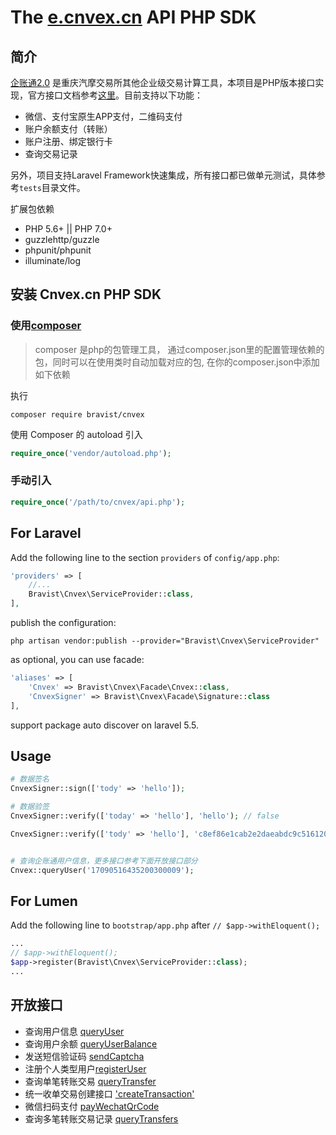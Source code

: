 # The [e.cnvex.cn](http://bxapi.cnvex.cn/apiService/intoSchemeService.html) API PHP SDK


## 简介
[企账通2.0](http://www.cnvex.cn/ProductQzt.html) 是重庆汽摩交易所其他企业级交易计算工具，本项目是PHP版本接口实现，官方接口文档参考[这里](http://bxapi.cnvex.cn/apiService/intoSchemeService.html)。目前支持以下功能：
- 微信、支付宝原生APP支付，二维码支付
- 账户余额支付（转账）
- 账户注册、绑定银行卡
- 查询交易记录


另外，项目支持Laravel Framework快速集成，所有接口都已做单元测试，具体参考`tests`目录文件。

扩展包依赖
+ PHP 5.6+ || PHP 7.0+
+ guzzlehttp/guzzle
+ phpunit/phpunit
+ illuminate/log


## 安装 Cnvex.cn PHP SDK

### 使用[composer](https://getcomposer.org/)
> composer 是php的包管理工具， 通过composer.json里的配置管理依赖的包，同时可以在使用类时自动加载对应的包, 在你的composer.json中添加如下依赖

执行
```
composer require bravist/cnvex
```

使用 Composer 的 autoload 引入
```php
require_once('vendor/autoload.php');
```

### 手动引入
``` php
require_once('/path/to/cnvex/api.php');
```


## For Laravel

Add the following line to the section `providers` of `config/app.php`:

```php
'providers' => [
    //...
    Bravist\Cnvex\ServiceProvider::class,
],
```

publish the configuration:
```
php artisan vendor:publish --provider="Bravist\Cnvex\ServiceProvider"
```

as optional, you can use facade:

```php
'aliases' => [
    'Cnvex' => Bravist\Cnvex\Facade\Cnvex::class,
    'CnvexSigner' => Bravist\Cnvex\Facade\Signature::class
],
```

support package auto discover on laravel 5.5.

## Usage

```php
# 数据签名
CnvexSigner::sign(['tody' => 'hello']);

# 数据验签
CnvexSigner::verify(['today' => 'hello'], 'hello'); // false

CnvexSigner::verify(['tody' => 'hello'], 'c8ef86e1cab2e2daeabdc9c516120463'); // true


# 查询企账通用户信息，更多接口参考下面开放接口部分
Cnvex::queryUser('17090516435200300009');


```


## For Lumen

Add the following line to `bootstrap/app.php` after `// $app->withEloquent();`

```php
...
// $app->withEloquent();
$app->register(Bravist\Cnvex\ServiceProvider::class);
...
```


## 开放接口
+ 查询用户信息 [queryUser](https://github.com/bravist/cnvex/blob/master/src/Api.php#L15)
+ 查询用户余额 [queryUserBalance](https://github.com/bravist/cnvex/blob/master/src/Api.php#L51)
+ 发送短信验证码 [sendCaptcha](https://github.com/bravist/cnvex/blob/master/src/Api.php#L69)
+ 注册个人类型用户[registerUser](https://github.com/bravist/cnvex/blob/master/src/Api.php#L93)
+ 查询单笔转账交易 [queryTransfer](https://github.com/bravist/cnvex/blob/master/src/Api.php#L118)
+ 统一收单交易创建接口 ['createTransaction'](https://github.com/bravist/cnvex/blob/master/src/Api.php#L156)
+ 微信扫码支付 [payWechatQrCode](https://github.com/bravist/cnvex/blob/master/src/Api.php#L180)
+ 查询多笔转账交易记录 [queryTransfers](https://github.com/bravist/cnvex/blob/master/src/Api.php#L207)
